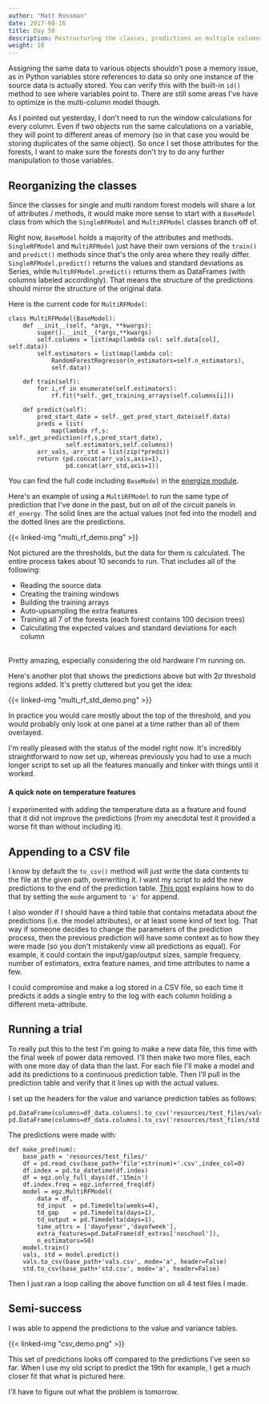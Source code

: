 ```yaml
---
author: "Matt Rossman"
date: 2017-08-16
title: Day 50
description: Restructuring the classes, predictions on multiple columns, outputting a CSV file, trial run
weight: 10
---
```


Assigning the same data to various objects shouldn't pose a memory issue, as in Python variables store references to data so only one instance of the source data is actually stored. You can verify this with the built-in `id()` method to see where variables point to. There are still some areas I've have to optimize in the multi-column model though.

As I pointed out yesterday, I don't need to run the window calculations for every column. Even if two objects run the same calculations on a variable, they will point to different areas of memory (so in that case you would be storing duplicates of the same object). So once I set those attributes for the forests, I want to make sure the forests don't try to do any further manipulation to those variables.

## Reorganizing the classes
Since the classes for single and multi random forest models will share a lot of attributes / methods, it would make more sense to start with a `BaseModel` class from which the `SingleRFModel` and `MultiRFModel` classes branch off of.

Right now, `BaseModel` holds a majority of the attributes and methods. `SingleRFModel` and `MultiRFModel` just have their own versions of the `train()` and `predict()` methods since that's the only area where they really differ. `SingleRFModel.predict()` returns the values and standard deviations as Series, while `MultiRFModel.predict()` returns them as DataFrames (with columns labeled accordingly). That means the structure of the predictions should mirror the structure of the original data.

Here is the current code for `MultiRFModel`:

	class MultiRFModel(BaseModel):
	    def __init__(self, *args, **kwargs):
			super().__init__(*args,**kwargs)
			self.columns = list(map(lambda col: self.data[col], self.data))
			self.estimators = list(map(lambda col:
			    RandomForestRegressor(n_estimators=self.n_estimators),
			    self.data))
		    
	    def train(self):
			for i,rf in enumerate(self.estimators):
			    rf.fit(*self._get_training_arrays(self.columns[i]))
		    
	    def predict(self):
			pred_start_date = self._get_pred_start_date(self.data)
			preds = list(
				map(lambda rf,s: self._get_prediction(rf,s,pred_start_date),
				    self.estimators,self.columns))
			arr_vals, arr_std = list(zip(*preds))
			return (pd.concat(arr_vals,axis=1),
					pd.concat(arr_std,axis=1))

You can find the full code including `BaseModel` in the [energize module](https://github.com/mattrossman/andover-energy-analysis/blob/master/energize.py).

Here's an example of using a `MultiRFModel` to run the same type of prediction that I've done in the past, but on *all* of the circuit panels in `df_energy`. The solid lines are the actual values (not fed into the model) and the dotted lines are the predictions.

{{< linked-img "multi_rf_demo.png" >}}

Not pictured are the thresholds, but the data for them is calculated. The entire process takes about 10 seconds to run. That includes all of the following:

* Reading the source data
* Creating the training windows
* Building the training arrays
* Auto-upsampling the extra features
* Training all 7 of the forests (each forest contains 100 decision trees)
* Calculating the expected values and standard deviations for each column

<br>
Pretty amazing, especially considering the old hardware I'm running on.

Here's another plot that shows the predictions above but with $2\sigma$ threshold regions added. It's pretty cluttered but you get the idea:

{{< linked-img "multi_rf_std_demo.png" >}}

In practice you would care mostly about the top of the threshold, and you would probably only look at one panel at a time rather than all of them overlayed.

I'm really pleased with the status of the model right now. It's incredibly straightforward to now set up, whereas previously you had to use a much longer script to set up all the features manually and tinker with things until it worked.

#### A quick note on temperature features
I experimented with adding the temperature data as a feature and found that it did not improve the predictions (from my anecdotal test it provided a worse fit than without including it).

## Appending to a CSV file
I know by default the `to_csv()` method will just write the data contents to the file at the given path, overwriting it. I want my script to add the new predictions to the end of the prediction table. [This post](https://stackoverflow.com/a/17975690/8371763) explains how to do that by setting the `mode` argument to `'a'` for append.


I also wonder if I should have a third table that contains metadata about the predictions (i.e. the model attributes), or at least some kind of text log. That way if someone decides to change the parameters of the prediction process, then the previous prediction will have some context as to how they were made (so you don't mistakenly view all predictions as equal). For example, it could contain the input/gap/output sizes, sample frequecy, number of estimators, extra feature names, and time attributes to name a few.

I could compromise and make a log stored in a CSV file, so each time it predicts it adds a single entry to the log with each column holding a different meta-attribute.



## Running a trial
To really put this to the test I'm going to make a new data file, this time with the final week of power data removed. I'll then make two more files, each with one more day of data than the last. For each file I'll make a model and add its predictions to a continuous prediction table. Then I'll pull in the prediction table and verify that it lines up with the actual values.

I set up the headers for the value and variance prediction tables as follows:

	pd.DataFrame(columns=df_data.columns).to_csv('resources/test_files/vals.csv')
	pd.DataFrame(columns=df_data.columns).to_csv('resources/test_files/std.csv')

The predictions were made with:

	def make_pred(num):
	    base_path = 'resources/test_files/'
	    df = pd.read_csv(base_path+'file'+str(num)+'.csv',index_col=0)
	    df.index = pd.to_datetime(df.index)
	    df = egz.only_full_days(df,'15min')
	    df.index.freq = egz.inferred_freq(df)
	    model = egz.MultiRFModel(
		    data = df,
		    td_input  = pd.Timedelta(weeks=4),
		    td_gap    = pd.Timedelta(days=1),
		    td_output = pd.Timedelta(days=1),
		    time_attrs = ['dayofyear','dayofweek'],
		    extra_features=pd.DataFrame(df_extras['noschool']),
		    n_estimators=50)
	    model.train()
	    vals, std = model.predict()
	    vals.to_csv(base_path+'vals.csv', mode='a', header=False)
	    std.to_csv(base_path+'std.csv', mode='a', header=False)

Then I just ran a loop calling the above function on all 4 test files I made.

## Semi-success
I was able to append the predictions to the value and variance tables.

{{< linked-img "csv_demo.png" >}}

This set of predictions looks off compared to the predictions I've seen so far. When I use my old script to predict the 19th for example, I get a much closer fit that what is pictured here.

I'll have to figure out what the problem is tomorrow.
